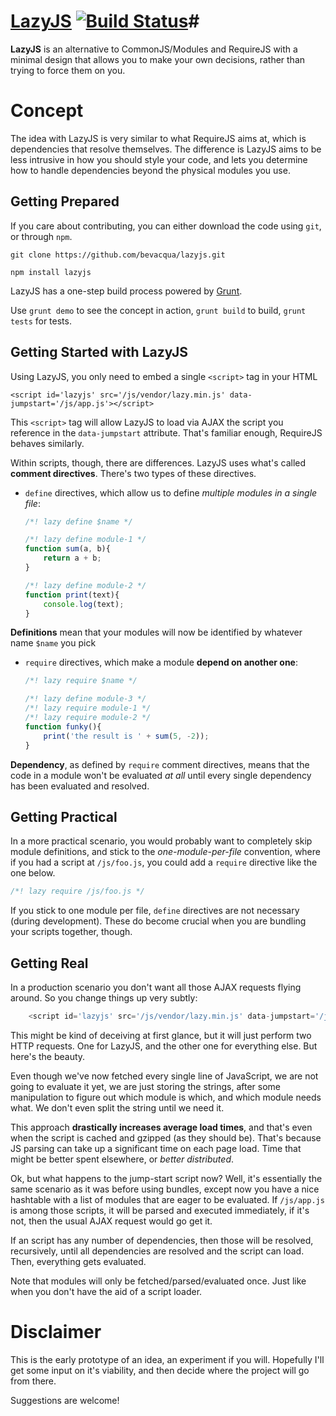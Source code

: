 # [LazyJS](http://bevacqua.github.io/lazyjs) [![Build Status](https://travis-ci.org/bevacqua/lazyjs.png?branch=master)](https://travis-ci.org/bevacqua/lazyjs)#

**LazyJS** is an alternative to CommonJS/Modules and RequireJS with a minimal design that allows you to make your own decisions, rather than trying to force them on you.

# Concept #

The idea with LazyJS is very similar to what RequireJS aims at, which is dependencies that resolve themselves. The difference is LazyJS aims to be less intrusive in how you should style your code, and lets you determine how to handle dependencies beyond the physical modules you use.

## Getting Prepared ##

If you care about contributing, you can either download the code using `git`, or through `npm`.

    git clone https://github.com/bevacqua/lazyjs.git
    
    npm install lazyjs
    
LazyJS has a one-step build process powered by [Grunt](http://gruntjs.com/).

Use `grunt demo` to see the concept in action, `grunt build` to build, `grunt tests` for tests.

## Getting Started with LazyJS ##

Using LazyJS, you only need to embed a single `<script>` tag in your HTML

    <script id='lazyjs' src='/js/vendor/lazy.min.js' data-jumpstart='/js/app.js'></script>

This `<script>` tag will allow LazyJS to load via AJAX the script you reference in the `data-jumpstart` attribute. That's familiar enough, RequireJS behaves similarly.

Within scripts, though, there are differences. LazyJS uses what's called **comment directives**. There's two types of these directives.

    
- `define` directives, which allow us to define _multiple modules in a single file_:

    ```js
    /*! lazy define $name */
    ```

    ```js
    /*! lazy define module-1 */
    function sum(a, b){
        return a + b;
    }

    /*! lazy define module-2 */
    function print(text){
        console.log(text);
    }
    ```

**Definitions** mean that your modules will now be identified by whatever name `$name` you pick
    
- `require` directives, which make a module **depend on another one**:

    ```js
    /*! lazy require $name */
    ```

    ```js
    /*! lazy define module-3 */
    /*! lazy require module-1 */
    /*! lazy require module-2 */
    function funky(){
        print('the result is ' + sum(5, -2));
    }
    ```

**Dependency**, as defined by `require` comment directives, means that the code in a module won't be evaluated _at all_ until every single dependency has been evaluated and resolved.

## Getting Practical ##

In a more practical scenario, you would probably want to completely skip module definitions, and stick to the _one-module-per-file_ convention, where if you had a script at `/js/foo.js`, you could add a `require` directive like the one below.

```js
/*! lazy require /js/foo.js */
```

If you stick to one module per file, `define` directives are not necessary (during development). These do become crucial when you are bundling your scripts together, though.

## Getting Real ##

In a production scenario you don't want all those AJAX requests flying around. So you change things up very subtly:

```js
    <script id='lazyjs' src='/js/vendor/lazy.min.js' data-jumpstart='/js/app.js' data-bundle='js/all.js'></script>
```

This might be kind of deceiving at first glance, but it will just perform two HTTP requests. One for LazyJS, and the other one for everything else. But here's the beauty.

Even though we've now fetched every single line of JavaScript, we are not going to evaluate it yet, we are just storing the strings, after some manipulation to figure out which module is which, and which module needs what. We don't even split the string until we need it.

This approach **drastically increases average load times**, and that's even when the script is cached and gzipped (as they should be). That's because JS parsing can take up a significant time on each page load. Time that might be better spent elsewhere, or _better distributed_.

Ok, but what happens to the jump-start script now? Well, it's essentially the same scenario as it was before using bundles, except now you have a nice hashtable with a list of modules that are eager to be evaluated. If `/js/app.js` is among those scripts, it will be parsed and executed immediately, if it's not, then the usual AJAX request would go get it.

If an script has any number of dependencies, then those will be resolved, recursively, until all dependencies are resolved and the script can load. Then, everything gets evaluated.

Note that modules will only be fetched/parsed/evaluated once. Just like when you don't have the aid of a script loader.

# Disclaimer #

This is the early prototype of an idea, an experiment if you will. Hopefully I'll get some input on it's viability, and then decide where the project will go from there.

Suggestions are welcome!
